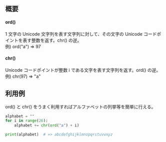 ## 概要

#### ord()

1 文字の Unicode 文字列を表す文字列に対して、その文字の Unicode コードポイントを表す整数を返す。chr() の逆。  
例) ord("a") => 97

#### chr()

Unicode コードポイントが整数 i である文字を表す文字列を返す。ord() の逆。  
例) chr(97) => "a"

## 利用例

ord() と chr() をうまく利用すればアルファベットの列挙等を簡単に行える。

```Python
alphabet = ""
for i in range(26):
	alphabet += chr(ord("a") + i)

print(alphabet)  # => abcdefghijklmnopqrstuvwxyz
```

